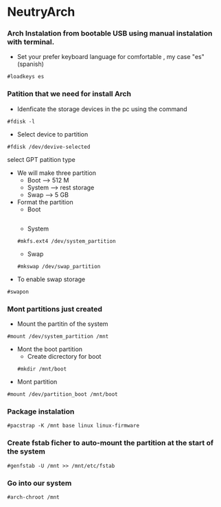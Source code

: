 # NeutryArch

### Arch Instalation from bootable USB using manual instalation with terminal.

* Set your prefer keyboard language for comfortable , my case "es" (spanish)
~~~
#loadkeys es
~~~
### Patition that we need for install Arch
* Idenficate the storage devices in the pc using the command 
~~~
#fdisk -l 
~~~
* Select device to partition

~~~
#fdisk /dev/devive-selected
~~~
  select GPT patition type

* We will make three partition
  - Boot --> 512 M
  - System --> rest storage
  - Swap --> 5 GB
* Format the partition 
  - Boot
  ~~~

  ~~~
  - System
  ~~~
  #mkfs.ext4 /dev/system_partition
  ~~~
  - Swap
  ~~~
  #mkswap /dev/swap_partition
  ~~~
* To enable swap storage
~~~
#swapon 
~~~
### Mont partitions just created
  - Mount the partitin of the system
  ~~~
  #mount /dev/system_partition /mnt
  ~~~
  - Mont the boot partition
    - Create dicrectory for boot
    ~~~
    #mkdir /mnt/boot
    ~~~
  - Mont partition
  ~~~ 
  #mount /dev/partition_boot /mnt/boot
  ~~~
### Package instalation
~~~
#pacstrap -K /mnt base linux linux-firmware
~~~
### Create fstab ficher to auto-mount the partition at the start of the system
~~~
#genfstab -U /mnt >> /mnt/etc/fstab
~~~
### Go into our system 
~~~
#arch-chroot /mnt
~~~
